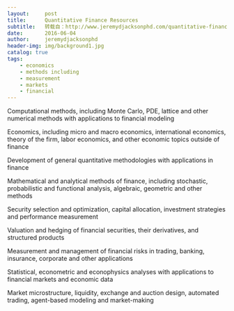 ```yaml
---
layout:     post
title:      Quantitative Finance Resources
subtitle:   转载自：http://www.jeremydjacksonphd.com/quantitative-finance-resources/
date:       2016-06-04
author:     jeremydjacksonphd
header-img: img/background1.jpg
catalog: true
tags:
    - economics
    - methods including
    - measurement
    - markets
    - financial
---
```


Computational methods, including Monte Carlo, PDE, lattice and other numerical methods with applications to financial modeling

Economics, including micro and macro economics, international economics, theory of the firm, labor economics, and other economic topics outside of finance

Development of general quantitative methodologies with applications in finance

Mathematical and analytical methods of finance, including stochastic, probabilistic and functional analysis, algebraic, geometric and other methods

Security selection and optimization, capital allocation, investment strategies and performance measurement

Valuation and hedging of financial securities, their derivatives, and structured products

Measurement and management of financial risks in trading, banking, insurance, corporate and other applications

Statistical, econometric and econophysics analyses with applications to financial markets and economic data

Market microstructure, liquidity, exchange and auction design, automated trading, agent-based modeling and market-making
